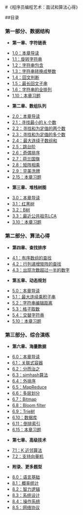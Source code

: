 #《程序员编程艺术：面试和算法心得》

##目录
### 第一部分、数据结构
* **第一章、字符链表**
 - [1.0：本章导读](01.00.md)
 - [1.1：旋转字符串](01.01.md)
 - [1.2：字符串包含](01.02.md)
 - [1.3：字符串转换成整数](01.03.md)
 - [1.4：回文判断](01.04.md)
 - [1.5：最长回文子串](01.05.md)
 - [1.6：字符串的全排列](01.06.md)
 - [1.10：本章习题](01.10.md)
* **第二章、数组队列**
 - [2.0：本章导读](02.00.md)
 - [2.1：寻找最小的 k 个数](02.01.md) 
 - [2.2：寻找和为定值的两个数](02.02.md)
 - [2.3：寻找和为定值的多个数](02.03.md)
 - [2.4：最大连续子数组和](02.04.md)
 - [2.5：跳台阶](02.05.md)
 - [2.6：奇偶排序](02.06.md)
 - [2.7：荷兰国旗](02.07.md)
 - [2.8：矩阵相乘](02.08.md)
 - [2.9：完美洗牌](02.09.md)
 - [2.15：本章习题](02.15.md)
* **第三章、堆栈树图**
 - [3.0：本章导读](03.00.md)
 - [3.1：红黑树](03.01.md)
 - [3.2：B树](03.02.md)
 - [3.3：最近公共祖先LCA](03.03.md)
 - [3.10：本章习题](03.10.md)
 
### 第二部分、算法心得
* **第四章、查找排序**
 - [4.1：有序数组的查找](04.01.md)
 - [4.2：行列递增矩阵的查找](04.02.md)
 - [4.3：出现次数超过一半的数字](04.03.md)
* **第五章、动态规划**
 - [5.0：本章导读](05.00.md)
 - [5.1：最大连续乘积子串](05.01.md)
 - [5.2：字符串编辑距离](05.02.md)
 - [5.3：格子取数](05.03.md)
 - [5.4：交替字符串](05.04.md)
 - [5.10：本章习题](05.10.md)
 
### 第三部分、综合演练
* **第六章、海量数据**
 - [6.0：本章导读](06.00.md)
 - [6.1：关联式容器](06.01.md)
 - [6.2：分而治之](06.02.md)
 - [6.3：simhash算法](06.03.md)
 - [6.4：外排序](06.04.md)
 - [6.5：MapReduce](06.05.md)
 - [6.6：多层划分](06.06.md)
 - [6.7：Bitmap](06.07.md)
 - [6.8：Bloom filter](06.08.md)
 - [6.9：Trie树](06.09.md)
 - [6.10：数据库](06.10.md)
 - [6.11：倒排索引](06.11.md)
 - [6.15：本章习题](06.15.md)
* **第七章、高级技术**
 - [7.1：K 近邻算法](07.01.md)
 - [7.2：支持向量机](07.02.svm.md)
* **附录、更多题型**
 - [8.0：语言基础](08.00.md)
 - [8.1：概率统计](08.01.md)
 - [8.2：智力逻辑](08.02.md)
 - [8.3：系统设计](08.03.md)
 - [8.4：操作系统](08.04.md)
 - [8.5：网络协议](08.05.md)
